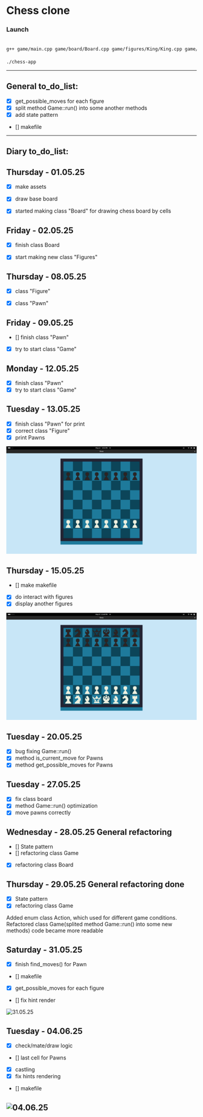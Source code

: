 <h1>Chess clone</h1>

<h3> Launch</h3>

```bash

g++ game/main.cpp game/board/Board.cpp game/figures/King/King.cpp game/figures/Queen/Queen.cpp game/figures/Knight/Knight.cpp game/figures/Bishop/Bishop.cpp game/figures/Rook/Rook.cpp game/figures/Pawn/Pawn.cpp game/figures/Figure.cpp game/Hint/Hint.cpp game/Game.cpp -Igame -Igame/core -Igame/figures -Igame/figures/Pawn -Igame/figures/Bishop -Igame/figures/King -Igame/figures/Knight -Igame/figures/Queen -Igame/figures/Rook -Igame/board -Igame/Hint -o chess-app -lsfml-graphics -lsfml-window -lsfml-system

./chess-app

```

---

<h2>General to_do_list:</h2>

- [x] get_possible_moves for each figure
- [x] split method Game::run() into some another methods
- [x] add state pattern 
- [] makefile

---
<h2>Diary to_do_list:</h2> 

## Thursday - 01.05.25
- [x]  make assets
- [x]  draw base board
- [x] started making class "Board" for drawing chess board by cells



## Friday - 02.05.25
- [x] finish class Board
- [x] start making new class "Figures"


## Thursday - 08.05.25

- [x] class "Figure"
- [x] class "Pawn"


## Friday - 09.05.25

- [] finish class "Pawn"
- [x] try to start class "Game"

## Monday - 12.05.25

- [x] finish class "Pawn"
- [x] try to start class "Game"

## Tuesday - 13.05.25
- [x] finish class "Pawn" for print
- [x] correct class "Figure"
- [x] print Pawns

![13.05.25 result](screenshots/130525.png)

## Thursday - 15.05.25
- [] make makefile
- [x] do interact with figures
- [x] display another figures

![15.05.25](screenshots/150525.png)

## Tuesday - 20.05.25
- [x] bug fixing Game::run()
- [x] method is_current_move for Pawns
- [x] method get_possible_moves for Pawns

## Tuesday - 27.05.25
- [x] fix class board
- [x] method Game::run() optimization
- [x] move pawns correctly

## Wednesday - 28.05.25 General refactoring
- [] State pattern  
- [] refactoring class Game 
- [x] refactoring class Board

## Thursday - 29.05.25 General refactoring done
- [x] State pattern  
- [x] refactoring class Game 

Added enum class Action, which used for different game conditions. Refactored class Game(splited method Game::run() into some new methods)
code became more readable


## Saturday - 31.05.25

- [x] finish find_moves() for Pawn
- [] makefile
- [x] get_possible_moves for each figure
- [] fix hint render

![31.05.25](screenshots/31-05-25.gif)

## Tuesday - 04.06.25
- [x] check/mate/draw logic
- [] last cell for Pawns
- [x] castling
- [x] fix hints rendering
- [] makefile  

![04.06.25]((screenshots/04.06.25.gif))
---

